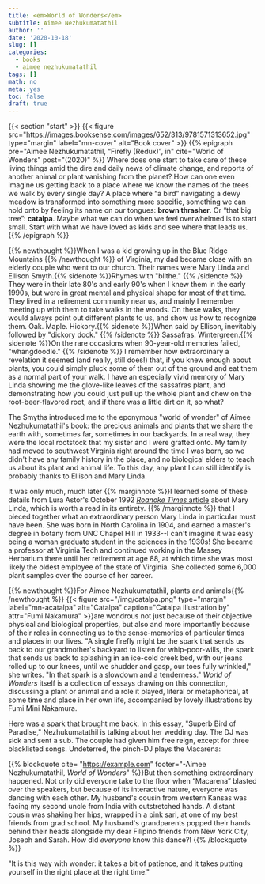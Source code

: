 ```yaml
---
title: <em>World of Wonders</em>
subtitle: Aimee Nezhukumatathil
author: ''
date: '2020-10-18'
slug: []
categories:
  - books
  - aimee nezhukumatathil
tags: []
math: no
meta: yes
toc: false
draft: true
---
```


{{< section "start" >}}
{{< figure src="https://images.booksense.com/images/652/313/9781571313652.jpg" type="margin" label="mn-cover" alt="Book cover" >}}
{{% epigraph pre="Aimee Nezhukumatathil, “Firefly (Redux)”, in" cite="World of Wonders" post="(2020)" %}}
Where does one start to take care of these living things amid the dire and daily news of climate change, and reports of another animal or plant vanishing from the planet? How can one even imagine us getting back to a place where we know the names of the trees we walk by every single day? A place where “a bird” navigating a dewy meadow is transformed into something more specific, something we can hold onto by feeling its name on our tongues: <strong>brown thrasher</strong>. Or “that big tree”: <strong>catalpa</strong>. Maybe what we can do when we feel overwhelmed is to start small. Start with what we have loved as kids and see where that leads us.
{{% /epigraph %}}

{{% newthought %}}When I was a kid growing up in the Blue Ridge Mountains {{% /newthought %}} of Virginia, my dad became close with an elderly couple who went to our church. Their names were Mary Linda and Ellison Smyth.{{% sidenote %}}Rhymes with "blithe." {{% /sidenote %}} They were in their late 80's and early 90's when I knew them in the early 1990s, but were in great mental and physical shape for most of that time. They lived in a retirement community near us, and mainly I remember meeting up with them to take walks in the woods. On these walks, they would always point out different plants to us, and show us how to recognize them. Oak. Maple. Hickory.{{% sidenote %}}When said by Ellison, inevitably followed by "dickory dock." {{% /sidenote %}} Sassafras. Wintergreen.{{% sidenote %}}On the rare occasions when 90-year-old memories failed, "whangdoodle." {{% /sidenote %}} I remember how extraordinary a revelation it seemed (and really, still does!) that, if you knew enough about plants, you could simply pluck some of them out of the ground and eat them as a normal part of your walk. I have an especially vivid memory of Mary Linda showing me the glove-like leaves of the sassafras plant, and demonstrating how you could just pull up the whole plant and chew on the root-beer-flavored root, and if there was a little dirt on it, so what?

The Smyths introduced me to the eponymous "world of wonder" of Aimee Nezhukumatathil's book: the precious animals and plants that we share the earth with, sometimes far, sometimes in our backyards. In a real way, they were the local rootstock that my sister and I were grafted onto. My family had moved to southwest Virginia right around the time I was born, so we didn't have any family history in the place, and no biological elders to teach us about its plant and animal life. To this day, any plant I can still identify is probably thanks to Ellison and Mary Linda. 

It was only much, much later {{% marginnote %}}I learned some of these details from Lura Astor's October 1992 [*Roanoke Times* article](http://www.lurana.com/uploads/8/7/9/9/8799830/astor_lura_rtwn_ml_smyth.pdf) about Mary Linda, which is worth a read in its entirety. {{% /marginnote %}} that I pieced together what an extraordinary person Mary Linda in particular must have been. She was born in North Carolina in 1904, and earned a master's degree in botany from UNC Chapel Hill in 1933--I can't imagine it was easy being a woman graduate student in the sciences in the 1930s! She became a professor at Virginia Tech and continued working in the Massey Herbarium there until her retirement at age 88, at which time she was most likely the oldest employee of the state of Virginia. She collected some 6,000 plant samples over the course of her career.   

{{% newthought %}}For Aimee Nezhukumatathil, plants and animals{{% /newthought %}} {{< figure src="/img/catalpa.png" type="margin" label="mn-acatalpa" alt="Catalpa" caption="Catalpa illustration by" attr="Fumi Nakamura" >}}are wondrous not just because of their objective physical and biological properties, but also and more importantly because of their roles in connecting us to the sense-memories of particular times and places in our lives. "A single firefly might be the spark that sends us back to our grandmother's backyard to listen for whip-poor-wills, the spark that sends us back to splashing in an ice-cold creek bed, with our jeans rolled up to our knees, until we shudder and gasp, our toes fully wrinkled," she writes. "In that spark is a slowdown and a tenderness." *World of Wonders* itself is a collection of essays drawing on this connection, discussing a plant or animal and a role it played, literal or metaphorical, at some time and place in her own life, accompanied by lovely illustrations by Fumi Mini Nakamura.

Here was a spark that brought me back. In this essay, "Superb Bird of Paradise," Nezhukumatathil is talking about her wedding day. The DJ was sick and sent a sub. The couple had given him free reign, except for three blacklisted songs. Undeterred, the pinch-DJ plays the Macarena: 

{{% blockquote cite= "https://example.com" footer="-Aimee Nezhukumatathil, <em>World of Wonders</em>" %}}But then something extraordinary happened. Not only did everyone take to the floor when “Macarena” blasted over the speakers, but because of its interactive nature, everyone was dancing with each other. My husband's cousin from western Kansas was facing my second uncle from India with outstretched hands. A distant cousin was shaking her hips, wrapped in a pink sari, at one of my best friends from grad school. My husband's grandparents popped their hands behind their heads alongside my dear Filipino friends from New York City, Joseph and Sarah. How did <em>everyone</em> know this dance?! {{% /blockquote %}}

"It is this way with wonder: it takes a bit of patience, and it takes putting yourself in the right place at the right time."